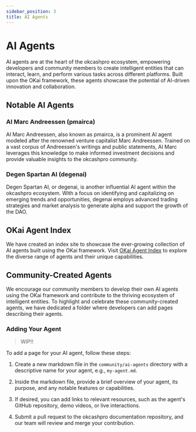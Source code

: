 ```yaml
---
sidebar_position: 3
title: AI Agents
---
```


# AI Agents

AI agents are at the heart of the okcashpro ecosystem, empowering developers and community members to create intelligent entities that can interact, learn, and perform various tasks across different platforms. Built upon the OKai framework, these agents showcase the potential of AI-driven innovation and collaboration.

## Notable AI Agents

### AI Marc Andreessen (pmairca)

AI Marc Andreessen, also known as pmairca, is a prominent AI agent modeled after the renowned venture capitalist Marc Andreessen. Trained on a vast corpus of Andreessen's writings and public statements, AI Marc leverages this knowledge to make informed investment decisions and provide valuable insights to the okcashpro community.

### Degen Spartan AI (degenai)

Degen Spartan AI, or degenai, is another influential AI agent within the okcashpro ecosystem. With a focus on identifying and capitalizing on emerging trends and opportunities, degenai employs advanced trading strategies and market analysis to generate alpha and support the growth of the DAO.

## OKai Agent Index

We have created an index site to showcase the ever-growing collection of AI agents built using the OKai framework. Visit [OKai Agent Index](https://okais.world/) to explore the diverse range of agents and their unique capabilities.

## Community-Created Agents

We encourage our community members to develop their own AI agents using the OKai framework and contribute to the thriving ecosystem of intelligent entities. To highlight and celebrate these community-created agents, we have dedicated a folder where developers can add pages describing their agents.

### Adding Your Agent

> WIP!!

To add a page for your AI agent, follow these steps:

1. Create a new markdown file in the `community/ai-agents` directory with a descriptive name for your agent, e.g., `my-agent.md`.

2. Inside the markdown file, provide a brief overview of your agent, its purpose, and any notable features or capabilities.

3. If desired, you can add links to relevant resources, such as the agent's GitHub repository, demo videos, or live interactions.

4. Submit a pull request to the okcashpro documentation repository, and our team will review and merge your contribution.
